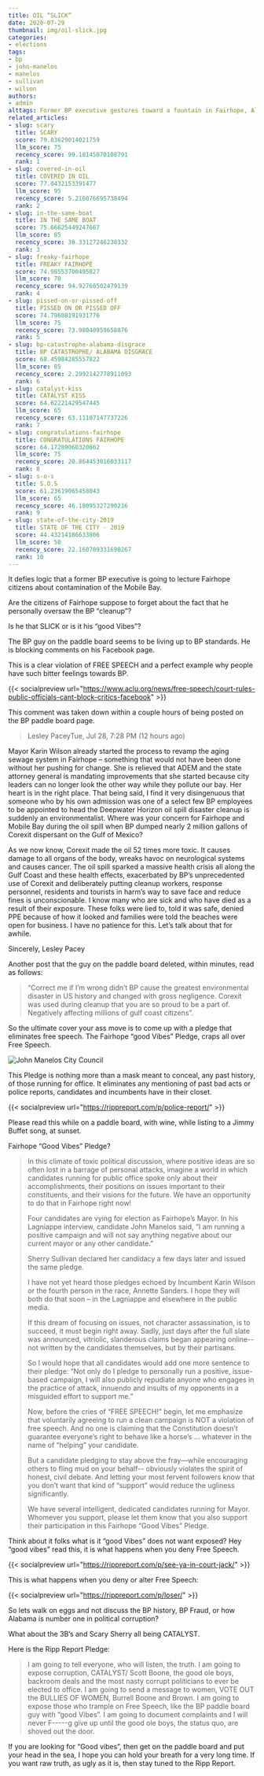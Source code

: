 ```yaml
---
title: OIL “SLICK”
date: 2020-07-29
thumbnail: img/oil-slick.jpg
categories:
- elections
tags:
- bp
- john-manelos
- manelos
- sullivan
- wilson
authors:
- admin
alttags: Former BP executive gestures toward a fountain in Fairhope, Alabama, amid criticism over his role in the Mobile Bay cleanup
related_articles:
- slug: scary
  title: SCARY
  score: 79.83629014021759
  llm_score: 75
  recency_score: 99.18145070108791
  rank: 1
- slug: covered-in-oil
  title: COVERED IN OIL
  score: 77.0432153391477
  llm_score: 95
  recency_score: 5.216076695738494
  rank: 2
- slug: in-the-same-boat
  title: IN THE SAME BOAT
  score: 75.66625449247667
  llm_score: 85
  recency_score: 38.33127246238332
  rank: 3
- slug: freaky-fairhope
  title: FREAKY FAIRHOPE
  score: 74.98553700495827
  llm_score: 70
  recency_score: 94.92768502479139
  rank: 4
- slug: pissed-on-or-pissed-off
  title: PISSED ON OR PISSED OFF
  score: 74.79608191931776
  llm_score: 75
  recency_score: 73.98040959658876
  rank: 5
- slug: bp-catastrophe-alabama-disgrace
  title: BP CATASTROPHE/ ALABAMA DISGRACE
  score: 68.45984285557822
  llm_score: 85
  recency_score: 2.2992142778911093
  rank: 6
- slug: catalyst-kiss
  title: CATALYST KISS
  score: 64.62221429547445
  llm_score: 65
  recency_score: 63.11107147737226
  rank: 7
- slug: congratulations-fairhope
  title: CONGRATULATIONS FAIRHOPE
  score: 64.17289060320662
  llm_score: 75
  recency_score: 20.864453016033117
  rank: 8
- slug: s-o-s
  title: S.O.S
  score: 61.23619065458043
  llm_score: 65
  recency_score: 46.18095327290216
  rank: 9
- slug: state-of-the-city-2019
  title: STATE OF THE CITY - 2019
  score: 44.43214186633806
  llm_score: 50
  recency_score: 22.160709331690267
  rank: 10
---
```

It defies logic that a former BP executive is going to lecture Fairhope citizens about contamination of the Mobile Bay.

Are the citizens of Fairhope suppose to forget about the fact that he personally oversaw the BP “cleanup”?

Is he that SLICK or is it his “good Vibes”?

The BP guy on the paddle board seems to be living up to BP standards. He is blocking comments on his Facebook page.

This is a clear violation of FREE SPEECH and a perfect example why people have such bitter feelings towards BP.

{{< socialpreview url="https://www.aclu.org/news/free-speech/court-rules-public-officials-cant-block-critics-facebook" >}}

This comment was taken down within a couple hours of being posted on the BP paddle board page.

>Lesley PaceyTue, Jul 28, 7:28 PM (12 hours ago)
>
Mayor Karin Wilson already started the process to revamp the aging sewage system in Fairhope – something that would not have been done without her pushing for change. She is relieved that ADEM and the state attorney general is mandating improvements that she started because city leaders can no longer look the other way while they pollute our bay. Her heart is in the right place. That being said, I find it very disingenuous that someone who by his own admission was one of a select few BP employees to be appointed to head the Deepwater Horizon oil spill disaster cleanup is suddenly an environmentalist. Where was your concern for Fairhope and Mobile Bay during the oil spill when BP dumped nearly 2 million gallons of Corexit dispersant on the Gulf of Mexico?
>
As we now know, Corexit made the oil 52 times more toxic. It causes damage to all organs of the body, wreaks havoc on neurological systems and causes cancer. The oil spill sparked a massive health crisis all along the Gulf Coast and these health effects, exacerbated by BP’s unprecedented use of Corexit and deliberately putting cleanup workers, response personnel, residents and tourists in harm’s way to save face and reduce fines is unconscionable. I know many who are sick and who have died as a result of their exposure. These folks were lied to, told it was safe, denied PPE because of how it looked and families were told the beaches were open for business. I have no patience for this. Let’s talk about that for awhile.
>
Sincerely, Lesley Pacey

Another post that the guy on the paddle board deleted, within minutes, read as follows:

>“Correct me if I’m wrong didn’t BP cause the greatest environmental disaster in US history and changed with gross negligence. Corexit was used during cleanup that you are so proud to be a part of. Negatively affecting millions of gulf coast citizens”.

So the ultimate cover your ass move is to come up with a pledge that eliminates free speech. The Fairhope “good Vibes” Pledge, craps all over Free Speech.

![John Manelos City Council](https://cdn.rippreport.com/wp-content/uploads/2020/07/fairhope1.jpg)

This Pledge is nothing more than a mask meant to conceal, any past history, of those running for office. It eliminates any mentioning of past bad acts or police reports, candidates and incumbents have in their closet.

{{< socialpreview url="https://rippreport.com/p/police-report/" >}}

Please read this while on a paddle board, with wine, while listing to a Jimmy Buffet song, at sunset.

Fairhope “Good Vibes” Pledge?

> In this climate of toxic political discussion, where positive ideas are so often lost in a barrage of personal attacks, imagine a world in which candidates running for public office spoke only about their accomplishments, their positions on issues important to their constituents, and their visions for the future. We have an opportunity to do that in Fairhope right now!
> 
> Four candidates are vying for election as Fairhope’s Mayor. In his Lagniappe interview, candidate John Manelos said, “I am running a positive campaign and will not say anything negative about our current mayor or any other candidate.”
> 
> Sherry Sullivan declared her candidacy a few days later and issued the same pledge.
> 
> I have not yet heard those pledges echoed by Incumbent Karin Wilson or the fourth person in the race, Annette Sanders. I hope they will both do that soon – in the Lagniappe and elsewhere in the public media.
> 
> If this dream of focusing on issues, not character assassination, is to succeed, it must begin right away. Sadly, just days after the full slate was announced, vitriolic, slanderous claims began appearing online-- not written by the candidates themselves, but by their partisans.
> 
> So I would hope that all candidates would add one more sentence to their pledge: “Not only do I pledge to personally run a positive, issue-based campaign, I will also publicly repudiate anyone who engages in the practice of attack, innuendo and insults of my opponents in a misguided effort to support me.”
> 
> Now, before the cries of “FREE SPEECH!” begin, let me emphasize that voluntarily agreeing to run a clean campaign is NOT a violation of free speech. And no one is claiming that the Constitution doesn’t guarantee everyone’s right to behave like a horse’s … whatever in the name of “helping” your candidate.
> 
> But a candidate pledging to stay above the fray—while encouraging others to fling mud on your behalf-- obviously violates the spirit of honest, civil debate. And letting your most fervent followers know that you don’t want that kind of “support” would reduce the ugliness significantly.
> 
> We have several intelligent, dedicated candidates running for Mayor. Whomever you support, please let them know that you also support their participation in this Fairhope “Good Vibes” Pledge.

Think about it folks what is it “good Vibes” does not want exposed? Hey “good vibes” read this, it is what happens when you deny Free Speech.

{{< socialpreview url="https://rippreport.com/p/see-ya-in-court-jack/" >}}

This is what happens when you deny or alter Free Speech:

{{< socialpreview url="https://rippreport.com/p/loser/" >}}

So lets walk on eggs and not discuss the BP history, BP Fraud, or how Alabama is number one in political corruption?

What about the 3B’s and Scary Sherry all being CATALYST.

Here is the Ripp Report Pledge:

> I am going to tell everyone, who will listen, the truth. I am going to expose corruption, CATALYST/ Scott Boone, the good ole boys, backroom deals and the most nasty corrupt politicians to ever be elected to office. I am going to send a message to women, VOTE OUT the BULLIES OF WOMEN, Burrell Boone and Brown. I am going to expose those who trample on Free Speech, like the BP paddle board guy with “good Vibes”. I am going to document complaints and I will never F-----g give up until the good ole boys, the status quo, are shoved out the door.

If you are looking for “Good vibes”, then get on the paddle board and put your head in the sea, I hope you can hold your breath for a very long time. If you want raw truth, as ugly as it is, then stay tuned to the Ripp Report.
